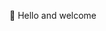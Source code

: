 🚀 Hello and welcome

<!---
mskopp/mskopp is a ✨ special ✨ repository because its `README.md` (this file) appears on your GitHub profile.
You can click the Preview link to take a look at your changes.
--->
